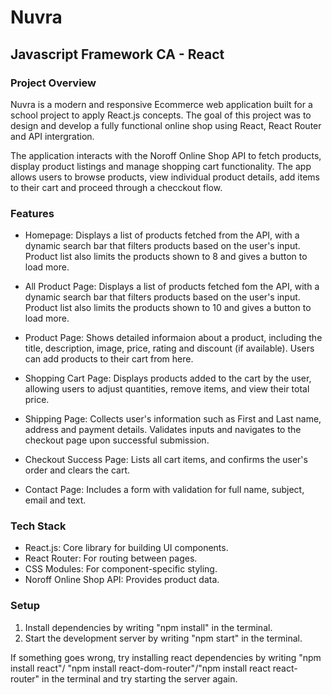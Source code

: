 # Nuvra
## Javascript Framework CA - React

### Project Overview

Nuvra is a modern and responsive Ecommerce web application built for a school project to apply React.js concepts. The goal of this project was to design and develop a fully functional online shop using React, React Router and API intergration.

The application interacts with the Noroff Online Shop API to fetch products, display product listings and manage shopping cart functionality. The app allows users to browse products, view individual product details, add items to their cart and proceed through a checckout flow.

### Features

- Homepage: Displays a list of products fetched from the API, with a dynamic search bar that filters products based on the user's input. Product list also limits the products shown to 8 and gives a button to load more.

- All Product Page: Displays a list of products fetched fom the API, with a dynamic search bar that filters products based on the user's input. Product list also limits the products shown to 10 and gives a button to load more.
 
 - Product Page: Shows detailed informaion about a product, including the title, description, image, price, rating and discount (if available). Users can add products to their cart from here. 

 - Shopping Cart Page: Displays products added to the cart by the user, allowing users to adjust quantities, remove items, and view their total price.

 - Shipping Page: Collects user's information such as First and Last name, address and payment details. Validates inputs and navigates to the checkout page upon successful submission.

 - Checkout Success Page: Lists all cart items, and confirms the user's order and clears the cart.

 - Contact Page: Includes a form with validation for full name, subject, email and text.

 ### Tech Stack

 - React.js: Core library for building UI components.
 - React Router: For routing between pages.
 - CSS Modules: For component-specific styling.
 - Noroff Online Shop API: Provides product data.

 ### Setup

 1. Install dependencies by writing "npm install" in the terminal.
 2. Start the development server by writing "npm start" in the terminal.

 If something goes wrong, try installing react dependencies by writing "npm install react"/ "npm install react-dom-router"/"npm install react react-router" in the terminal and try starting the server again.